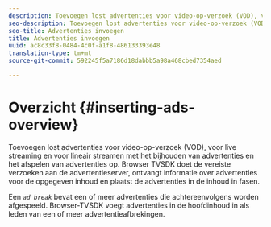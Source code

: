 ```yaml
---
description: Toevoegen lost advertenties voor video-op-verzoek (VOD), voor live streaming en voor lineair streamen met het bijhouden van advertenties en het afspelen van advertenties op. Browser TVSDK doet de vereiste verzoeken aan de advertentieserver, ontvangt informatie over advertenties voor de opgegeven inhoud en plaatst de advertenties in de inhoud in fasen.
seo-description: Toevoegen lost advertenties voor video-op-verzoek (VOD), voor live streaming en voor lineair streamen met het bijhouden van advertenties en het afspelen van advertenties op. Browser TVSDK doet de vereiste verzoeken aan de advertentieserver, ontvangt informatie over advertenties voor de opgegeven inhoud en plaatst de advertenties in de inhoud in fasen.
seo-title: Advertenties invoegen
title: Advertenties invoegen
uuid: ac8c33f8-0484-4c0f-a1f8-486133393e48
translation-type: tm+mt
source-git-commit: 592245f5a7186d18dabbb5a98a468cbed7354aed

---
```



# Overzicht {#inserting-ads-overview}

Toevoegen lost advertenties voor video-op-verzoek (VOD), voor live streaming en voor lineair streamen met het bijhouden van advertenties en het afspelen van advertenties op. Browser TVSDK doet de vereiste verzoeken aan de advertentieserver, ontvangt informatie over advertenties voor de opgegeven inhoud en plaatst de advertenties in de inhoud in fasen.

Een *`ad break`* bevat een of meer advertenties die achtereenvolgens worden afgespeeld. Browser-TVSDK voegt advertenties in de hoofdinhoud in als leden van een of meer advertentieafbrekingen.
